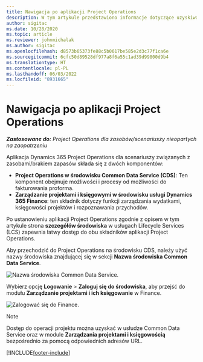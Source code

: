 ```yaml
---
title: Nawigacja po aplikacji Project Operations
description: W tym artykule przedstawiono informacje dotyczące uzyskiwania dostępu do aplikacji Project Operations z usług Lifecycle Services.
author: sigitac
ms.date: 10/28/2020
ms.topic: article
ms.reviewer: johnmichalak
ms.author: sigitac
ms.openlocfilehash: d8573b65373fe88c5b0617be585e2d3c77f1ca6e
ms.sourcegitcommit: 6cfc50d89528df977a8f6a55c1ad39d99800d9b4
ms.translationtype: HT
ms.contentlocale: pl-PL
ms.lasthandoff: 06/03/2022
ms.locfileid: "8931665"
---
```

# <a name="navigate-project-operations"></a>Nawigacja po aplikacji Project Operations

_**Zastosowane do:** Project Operations dla zasobów/scenariuszy nieopartych na zaopatrzeniu_



Aplikacja Dynamics 365 Project Operations dla scenariuszy związanych z zasobami/brakiem zapasów składa się z dwóch komponentów: 

 - **Project Operations w środowisku Common Data Service (CDS)**: Ten komponent obejmuje możliwości i procesy od możliwości do fakturowania proforma. 
 - **Zarządzanie projektami i księgowymi w środowisku usługi Dynamics 365 Finance**: ten składnik dotyczy funkcji zarządzania wydatkami, księgowości projektów i rozpoznawania przychodów. 

Po ustanowieniu aplikacji Project Operations zgodnie z opisem w tym artykule strona **szczegółów środowiska** w usługach Lifecycle Services (LCS) zapewnia łatwy dostęp do obu składników aplikacji Project Operations.  

Aby przechodzić do Project Operations na środowisku CDS, należy użyć nazwy środowiska znajdującej się w sekcji **Nazwa środowiska Common Data Service**. 

  ![Nazwa środowiska Common Data Service.](./media/environment-name.PNG)

Wybierz opcję **Logowanie** > **Zaloguj się do środowiska**, aby przejść do modułu **Zarządzanie projektami i ich księgowanie** w Finance.  

   ![Zalogować się do Finance.](./media/environment-login.PNG)

> [!NOTE]
> Dostęp do operacji projektu można uzyskać w usłudze Common Data Service oraz w module **Zarządzania projektami i księgowością** bezpośrednio za pomocą odpowiednich adresów URL. 


[!INCLUDE[footer-include](../includes/footer-banner.md)]